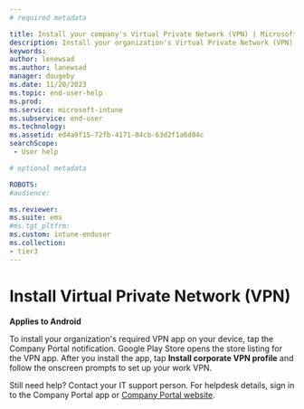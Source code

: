 ```yaml
---
# required metadata

title: Install your company's Virtual Private Network (VPN) | Microsoft Docs
description: Install your organization's Virtual Private Network (VPN) on your work or school device. 
keywords:
author: lenewsad
ms.author: lanewsad
manager: dougeby
ms.date: 11/20/2023
ms.topic: end-user-help
ms.prod:
ms.service: microsoft-intune
ms.subservice: end-user
ms.technology:
ms.assetid: ed4a9f15-72fb-4171-84cb-63d2f1a6d04c
searchScope:
 - User help

# optional metadata

ROBOTS:  
#audience:

ms.reviewer: 
ms.suite: ems
#ms.tgt_pltfrm:
ms.custom: intune-enduser
ms.collection:
- tier3
---
```



# Install Virtual Private Network (VPN)  
**Applies to Android**  

To install your organization's required VPN app on your device, tap the Company Portal notification. Google Play Store opens the store listing for the VPN app. After you install the app, tap **Install corporate VPN profile** and follow the onscreen prompts to set up your work VPN.   

Still need help? Contact your IT support person. For helpdesk details, sign in to the Company Portal app or [Company Portal website](https://go.microsoft.com/fwlink/?linkid=2010980).  
